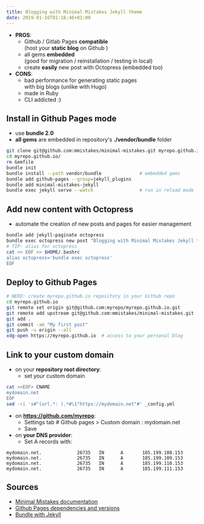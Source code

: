 ```yaml
---
title: Blogging with Minimal Mistakes Jekyll theme
date: 2019-01-16T01:16:46+01:00
---
```


* **PROS**:
  * Github / Gitlab Pages **compatible**  
    (host your **static blog** on Github )
  * all gems **embedded**  
    (good for migration / reinstallation / testing in local)
  * create **easily** new post with Octopress (embedded too)
* **CONS**:
  * bad performance for generating static pages  
    with big blogs (unlike with Hugo)
  * made in Ruby
  * CLI addicted :)

## Install in Github Pages mode ##

* use **bundle 2.0**
* **all gems** are embedded in repository's **./vendor/bundle** folder

```sh
git clone git@github.com:mmistakes/minimal-mistakes.git myrepo.github.io
cd myrepo.github.io/
rm Gemfile
bundle init
bundle install --path vendor/bundle              # embedded gems
bundle add github-pages --group=jekyll_plugins
bundle add minimal-mistakes-jekyll
bundle exec jekyll serve --watch                 # run in reload mode

```

## Add new content with Octopress ##

* automate the creation of new posts and pages for easier management


```sh
bundle add jekyll-paginate octopress
bundle exec octopress new post "Blogging with Minimal Mistakes Jekyll theme"
# TIP: alias for octopress
cat << EOF >> $HOME/.bashrc
alias octopress='bundle exec octopress'
EOF
```
## Deploy to Github Pages ##

```sh
# NEED: create myrepo.github.io repository in your Github repo
cd myrepo.github.io
git remote set origin git@github.com:myrepo/myrepo.github.io.git
git remote add upstream git@github.com:mmistakes/minimal-mistakes.git
git add .
git commit -am "My first post"
git push -u origin --all
xdg-open https://myrepo.github.io  # access to your personal blog

```
## Link to your custom domain ##

* on your **repository root directory**:
  * set your custom domain

```sh
cat <<EOF> CNAME
mydomain.net
EOF
sed -ri 's#^(url.*: ).*#\1"https://mydomain.net"#' _config.yml
```

* on **https://github.com/myrepo**:
  * Settings tab # Github pages > Custom domain : mydomain.net
  * Save
* on **your DNS provider**:
  * Set A records with:

```
mydomain.net.             26735   IN      A       185.199.108.153
mydomain.net.             26735   IN      A       185.199.109.153
mydomain.net.             26735   IN      A       185.199.110.153
mydomain.net.             26735   IN      A       185.199.111.153
```

## Sources ##

* [Minimal Mistakes documentation](https://mmistakes.github.io/minimal-mistakes/docs/docs-2-2/#new-page)
* [Github Pages dependencies and versions](http://pages.github.com/versions/)
* [Bundle with Jekyll](https://jekyllrb.com/tutorials/using-jekyll-with-bundler/)


